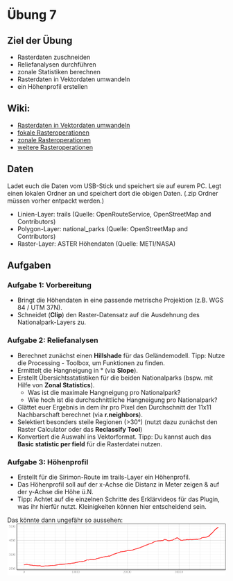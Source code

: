 # Übung 7
## Ziel der Übung
* Rasterdaten zuschneiden  
* Reliefanalysen durchführen
* zonale Statistiken berechnen
* Rasterdaten in Vektordaten umwandeln
* ein Höhenprofil erstellen

## Wiki:
* [Rasterdaten in Vektordaten umwandeln](https://courses.gistools.geog.uni-heidelberg.de/giscience/gis-einfuehrung/wikis/qgis-Konvertierung)
* [fokale Rasteroperationen](https://courses.gistools.geog.uni-heidelberg.de/giscience/gis-einfuehrung/wikis/qgis-Fokale-Funktionen)
* [zonale Rasteroperationen](https://courses.gistools.geog.uni-heidelberg.de/giscience/gis-einfuehrung/wikis/qgis-Zonale-Funktionen)
* [weitere Rasteroperationen](https://courses.gistools.geog.uni-heidelberg.de/giscience/gis-einfuehrung/wikis/qgis-Weitere-Rasterfunktionen)

## Daten
Ladet euch die Daten vom USB-Stick und speichert sie auf eurem PC. Legt einen lokalen Ordner an und speichert dort die obigen Daten. (.zip Ordner müssen vorher entpackt werden.)
* Linien-Layer: trails (Quelle: OpenRouteService, OpenStreetMap and Contributors)
* Polygon-Layer: national_parks (Quelle: OpenStreetMap and Contributors)
* Raster-Layer: ASTER Höhendaten (Quelle: METI/NASA)

## Aufgaben
### Aufgabe 1: Vorbereitung
* Bringt die Höhendaten in eine passende metrische Projektion (z.B. WGS 84 / UTM 37N).
* Schneidet (**Clip**) den Raster-Datensatz auf die Ausdehnung des Nationalpark-Layers zu.

### Aufgabe 2: Reliefanalysen
* Berechnet zunächst einen **Hillshade** für das Geländemodell. Tipp: Nutze die Processing - Toolbox, um Funktionen zu finden.
* Ermittelt die Hangneigung in ° (via **Slope**).
* Erstellt Übersichtsstatistiken für die beiden Nationalparks (bspw. mit Hilfe von **Zonal Statistics**).
  * Was ist die maximale Hangneigung pro Nationalpark?
  * Wie hoch ist die durchschnittliche Hangneigung pro Nationalpark?
* Glättet euer Ergebnis in dem ihr pro Pixel den Durchschnitt der 11x11 Nachbarschaft berechnet (via **r.neighbors**).
* Selektiert besonders steile Regionen (>30°) (nutzt dazu zunächst den Raster Calculator oder das **Reclassify Tool**)
* Konvertiert die Auswahl ins Vektorformat. Tipp: Du kannst auch das **Basic statistic per field** für die Rasterdatei nutzen.

### Aufgabe 3: Höhenprofil
* Erstellt für die Sirimon-Route im trails-Layer ein Höhenprofil.
* Das Höhenprofil soll auf der x-Achse die Distanz in Meter zeigen & auf der y-Achse die Höhe ü.N.
* Tipp: Achtet auf die einzelnen Schritte des Erklärvideos für das Plugin, was ihr hierfür nutzt. Kleinigkeiten können hier entscheidend sein.

Das könnte dann ungefähr so aussehen:
![profile](sirimon_route_profile.png)
